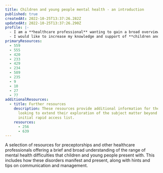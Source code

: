 ```yaml
---
title: Children and young people mental health - an introduction
published: true
createdAt: 2022-10-25T13:37:26.282Z
updatedAt: 2022-10-25T13:37:26.290Z
profile: |-
  - I am a **healthcare professional** wanting to gain a broad overview of mental health in children and young people
  - I would like to increase my knowledge and support of **children and young people suffering with common mental health presentations in paediatric and emergency departments**
primaryResources:
  - 559
  - 555
  - 420
  - 233
  - 429
  - 234
  - 589
  - 235
  - 9
  - 10
  - 27
  - 77
additionalResources:
  - title: Further resources
    description: These resources provide additional information for the learner
      looking to extend their exploration of the subject matter beyond the
      initial rapid access list.
    resources:
      - 256
      - 639
---
```

A selection of resources for preceptorships and other healthcare professionals offering a brief and broad understanding of the range of mental health difficulties that children and young people present with. This includes how these disorders manifest and present, along with hints and tips on communication and management.